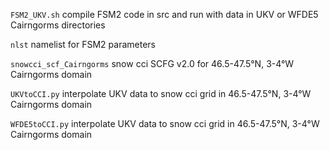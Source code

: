 `FSM2_UKV.sh`    compile FSM2 code in src and run with data in UKV or WFDE5 Cairngorms directories

`nlst`           namelist for FSM2 parameters

`snowcci_scf_Cairngorms`  snow cci SCFG v2.0 for 46.5-47.5&deg;N, 3-4&deg;W Cairngorms domain

`UKVtoCCI.py`    interpolate UKV data to snow cci grid in 46.5-47.5&deg;N, 3-4&deg;W Cairngorms domain

`WFDE5toCCI.py`  interpolate UKV data to snow cci grid in 46.5-47.5&deg;N, 3-4&deg;W Cairngorms domain

